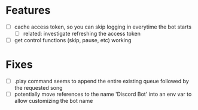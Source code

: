 # Features 

- [ ] cache access token, so you can skip logging in everytime the bot starts
  - [ ] related: investigate refreshing the access token
- [ ] get control functions (skip, pause, etc) working 

# Fixes 

- [ ] .play command seems to append the entire existing queue followed by the requested song
- [ ] potentially move references to the name 'Discord Bot' into an env var to allow customizing the bot name
